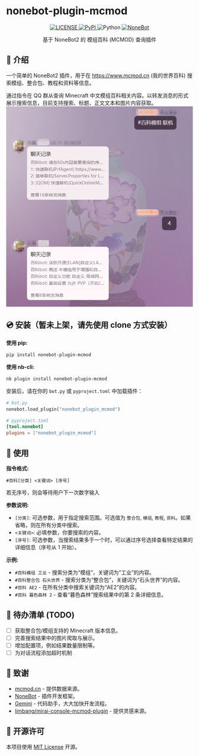 # nonebot-plugin-mcmod

<p align="center">
  <a href="https://github.com/chrysoljq/nonebot-plugin-mcmod">
    <img src="https://img.shields.io/github/license/chrysoljq/nonebot-plugin-mcmod" alt="LICENSE">
  </a>
  <a href="https://pypi.python.org/pypi/nonebot-plugin-mcmod">
    <img src="https://img.shields.io/pypi/v/nonebot-plugin-mcmod" alt="PyPI">
  </a>
  <img src="https://img.shields.io/badge/python-3.8+-blue.svg" alt="Python">
  <a href="https://github.com/nonebot/nonebot2">
    <img src="https://img.shields.io/badge/nonebot2-2.0.0+-red" alt="NoneBot">
  </a>
</p>

<p align="center">
  基于 NoneBot2 的 模组百科 (MCMOD) 查询插件
</p>

## 📖 介绍

一个简单的 NoneBot2 插件，用于在 https://www.mcmod.cn (我的世界百科) 搜索模组、整合包、教程和资料等信息。

通过指令在 QQ 群从查询 Minecraft 中文模组百科相关内容。以转发消息的形式展示搜索信息，目前支持搜索、标题、正文文本和图片内容获取。
![示例](img/image.png)

## 💿 安装（暂未上架，请先使用 clone 方式安装）

**使用 pip:**

```bash
pip install nonebot-plugin-mcmod
````

**使用 nb-cli:**

```bash
nb plugin install nonebot-plugin-mcmod
```

安装后，请在你的 `bot.py` 或 `pyproject.toml` 中加载插件：

```python
# bot.py
nonebot.load_plugin("nonebot_plugin_mcmod")
```

```toml
# pyproject.toml
[tool.nonebot]
plugins = ["nonebot_plugin_mcmod"]
```

## 🚀 使用

**指令格式:**

```
#百科[分类] <关键词> [序号]
```
若无序号，则会等待用户下一次数字输入

**参数说明:**

  * `[分类]`: 可选参数，用于指定搜索范围。可选值为 `整合包`, `模组`, `教程`, `资料`。如果省略，则在所有分类中搜索。
  * `<关键词>`: 必填参数，你要搜索的内容。
  * `[序号]`: 可选参数，当搜索结果多于一个时，可以通过序号选择查看特定结果的详细信息（序号从 1 开始）。

**示例:**

  * `#百科模组 工业` - 搜索分类为“模组”，关键词为“工业”的内容。
  * `#百科整合包 石头世界` - 搜索分类为“整合包”，关键词为“石头世界”的内容。
  * `#百科 AE2` - 在所有分类中搜索关键词为“AE2”的内容。
  * `#百科 暮色森林 2` - 查看“暮色森林”搜索结果中的第 2 条详细信息。

## 📝 待办清单 (TODO)

  * [ ] 获取整合包/模组支持的 Minecraft 版本信息。
  * [ ] 完善搜索结果中的图片爬取与展示。
  * [ ] 增加配置项，例如结果数量限制等。
  * [ ] 为对话流程添加超时机制

## 🙏 致谢

  * [mcmod.cn](https://www.mcmod.cn/) - 提供数据来源。
  * [NoneBot](https://github.com/nonebot/nonebot) - 插件开发框架。
  * [Gemini](https://gemini.google.com/app) - 代码助手，大大加快开发流程。
  * [limbang/mirai-console-mcmod-plugin](https://github.com/limbang/mirai-console-mcmod-plugin) - 提供灵感来源。

## 📄 开源许可

本项目使用 [MIT License](https://www.google.com/search?q=LICENSE) 开源。

